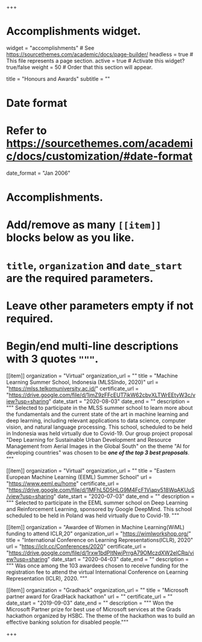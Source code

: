+++
# Accomplishments widget.
widget = "accomplishments"  # See https://sourcethemes.com/academic/docs/page-builder/
headless = true  # This file represents a page section.
active = true  # Activate this widget? true/false
weight = 50  # Order that this section will appear.

title = "Honours and Awards"
subtitle = ""

# Date format
#   Refer to https://sourcethemes.com/academic/docs/customization/#date-format
date_format = "Jan 2006"

# Accomplishments.
#   Add/remove as many `[[item]]` blocks below as you like.
#   `title`, `organization` and `date_start` are the required parameters.
#   Leave other parameters empty if not required.
#   Begin/end multi-line descriptions with 3 quotes `"""`.


[[item]]
  organization = "Virtual"
  organization_url = ""
  title = "Machine Learning Summer School, Indonesia (MLSSIndo, 2020)"
  url = "https://mlss.telkomuniversity.ac.id/"
  certificate_url = "https://drive.google.com/file/d/1jmZ9zFFcEUT7ikW62cbvXLTWrEEtyW3c/view?usp=sharing"
  date_start = "2020-08-03"
  date_end = ""
  description = """
Selected to participate in the MLSS summer school to learn more about the fundamentals and the current state of the art in machine learning and deep learning, including relevant applications to data science, computer vision, and natural language processing. This school, scheduled to be held in Indonesia was held virtually due to Covid-19.
Our group project proposal "Deep Learning for Sustainable Urban Development and Resource Management from Aerial Images in the Global South" on the theme "AI for developing countries" was chosen to be **_one of the top 3 best proposals_**.
"""

[[item]]
  organization = "Virtual"
  organization_url = ""
  title = "Eastern European Machine Learning (EEML) Summer School"
  url = "https://www.eeml.eu/home"
  certificate_url = "https://drive.google.com/file/d/1MFhL5D5HLG9M4FcF1Viapv518WqAKUuS/view?usp=sharing"
  date_start = "2020-07-03"
  date_end = ""
  description = """
Selected to participate in the EEML summer school on Deep Learning and Reinforcement Learning, sponsored by Google DeepMind. This school scheduled to be held in Poland was held virtually due to Covid-19.
"""

[[item]]
  organization = "Awardee of Women in Machine Learning(WiML) funding to attend ICLR,20"
  organization_url = "https://wimlworkshop.org/"
  title = "International Conference on Learning Representations(ICLR), 2020"
  url = "https://iclr.cc/Conferences/2020"
  certificate_url = "https://drive.google.com/file/d/1rxw1bdPltNwjPrrgA79OMczdXW2elCRq/view?usp=sharing"
  date_start = "2020-04-03"
  date_end = ""
  description = """
Was once among the 103 awardees chosen to receive funding for the registration fee to attend the virtual International Conference on Learning Representation (ICLR), 2020.
"""

[[item]]
  organization = "Gradhack"
  organization_url = ""
  title = "Microsoft partner award for GradHack hackathon"
  url = ""
  certificate_url = ""
  date_start = "2019-09-03"
  date_end = ""
  description = """
Won the Microsoft Partner prize for best use of Microsoft services at the Grads hackathon organized by HSBC. The theme of the hackathon was to build an effective banking solution for disabled people."""

+++

